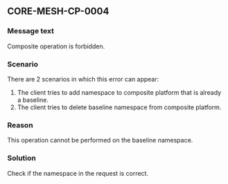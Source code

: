 ## CORE-MESH-CP-0004
### Message text
Composite operation is forbidden.

### Scenario
There are 2 scenarios in which this error can appear:
1) The client tries to add namespace to composite platform that is already a baseline.
2) The client tries to delete baseline namespace from composite platform.

### Reason
This operation cannot be performed on the baseline namespace.

### Solution
Check if the namespace in the request is correct.
